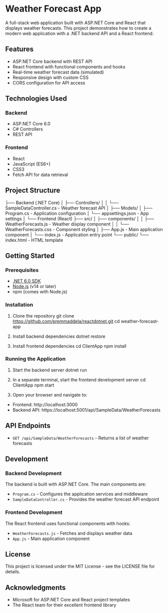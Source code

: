 # Weather Forecast App

A full-stack web application built with ASP.NET Core and React that displays weather forecasts. This project demonstrates how to create a modern web application with a .NET backend API and a React frontend.

## Features

- ASP.NET Core backend with REST API
- React frontend with functional components and hooks
- Real-time weather forecast data (simulated)
- Responsive design with custom CSS
- CORS configuration for API access

## Technologies Used

### Backend
- ASP.NET Core 6.0
- C# Controllers
- REST API

### Frontend
- React
- JavaScript (ES6+)
- CSS3
- Fetch API for data retrieval

## Project Structure

├── Backend (.NET Core)
│   ├── Controllers/
│   │   └── SampleDataController.cs - Weather forecast API
│   ├── Models/
│   ├── Program.cs - Application configuration
│   └── appsettings.json - App settings
│
└── Frontend (React)
    ├── src/
    │   ├── components/
    │   │   ├── WeatherForecasts.js - Weather display component
    │   │   └── WeatherForecasts.css - Component styling
    │   ├── App.js - Main application component
    │   └── index.js - Application entry point
    └── public/
        └── index.html - HTML template

## Getting Started

### Prerequisites

- [.NET 6.0 SDK](https://dotnet.microsoft.com/download/dotnet/6.0)
- [Node.js](https://nodejs.org/) (v14 or later)
- npm (comes with Node.js)

### Installation

1. Clone the repository
git clone https://github.com/premmaddela/reactdotnet.git cd weather-forecast-app


2. Install backend dependencies
dotnet restore


3. Install frontend dependencies
cd ClientApp npm install


### Running the Application

1. Start the backend server
dotnet run


2. In a separate terminal, start the frontend development server
cd ClientApp npm start


3. Open your browser and navigate to:
- Frontend: http://localhost:3000
- Backend API: https://localhost:5001/api/SampleData/WeatherForecasts

## API Endpoints

- `GET /api/SampleData/WeatherForecasts` - Returns a list of weather forecasts

## Development

### Backend Development

The backend is built with ASP.NET Core. The main components are:

- `Program.cs` - Configures the application services and middleware
- `SampleDataController.cs` - Provides the weather forecast API endpoint

### Frontend Development

The React frontend uses functional components with hooks:

- `WeatherForecasts.js` - Fetches and displays weather data
- `App.js` - Main application component

## License

This project is licensed under the MIT License - see the LICENSE file for details.

## Acknowledgments

- Microsoft for ASP.NET Core and React project templates
- The React team for their excellent frontend library
